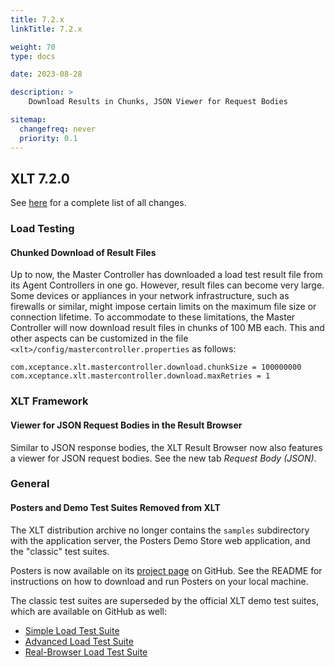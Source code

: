 ```yaml
---
title: 7.2.x
linkTitle: 7.2.x

weight: 70
type: docs

date: 2023-08-28

description: >
    Download Results in Chunks, JSON Viewer for Request Bodies

sitemap:
  changefreq: never
  priority: 0.1
---
```


## XLT 7.2.0

See [here](https://github.com/Xceptance/XLT/milestone/28?closed=1) for a complete list of all changes.


### Load Testing

#### Chunked Download of Result Files

Up to now, the Master Controller has downloaded a load test result file from its Agent Controllers in one go. However, result files can become very large. Some devices or appliances in your network infrastructure, such as firewalls or similar, might impose certain limits on the maximum file size or connection lifetime. To accommodate to these limitations, the Master Controller will now download result files in chunks of 100 MB each. This and other aspects can be customized in the file `<xlt>/config/mastercontroller.properties` as follows:

```
com.xceptance.xlt.mastercontroller.download.chunkSize = 100000000
com.xceptance.xlt.mastercontroller.download.maxRetries = 1
```


### XLT Framework

#### Viewer for JSON Request Bodies in the Result Browser

Similar to JSON response bodies, the XLT Result Browser now also features a viewer for JSON request bodies. See the new tab *Request Body (JSON)*.


### General

#### Posters and Demo Test Suites Removed from XLT

The XLT distribution archive no longer contains the `samples` subdirectory with the application server, the Posters Demo Store web application, and the "classic" test suites.

Posters is now available on its [project page](https://github.com/Xceptance/posters-demo-store/) on GitHub. See the README for instructions on how to download and run Posters on your local machine.

The classic test suites are superseded by the official XLT demo test suites, which are available on GitHub as well:

* [Simple Load Test Suite](https://github.com/Xceptance/posters-simple-loadtest-suite)
* [Advanced Load Test Suite](https://github.com/Xceptance/posters-advanced-loadtest-suite)
* [Real-Browser Load Test Suite](https://github.com/Xceptance/posters-realbrowser-loadtest-suite)

